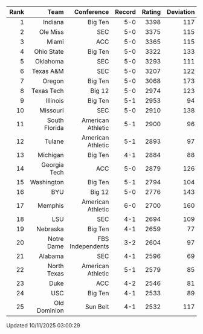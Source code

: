 | Rank  | Team                 | Conference           | Record   | Rating | Deviation |
| ---:  | ---:                 | ---:                 | ---:     | ---:   | ---:      |
| 1     | Indiana              | Big Ten              | 5-0      | 3398   | 117       |
| 2     | Ole Miss             | SEC                  | 5-0      | 3375   | 115       |
| 3     | Miami                | ACC                  | 5-0      | 3365   | 115       |
| 4     | Ohio State           | Big Ten              | 5-0      | 3322   | 133       |
| 5     | Oklahoma             | SEC                  | 5-0      | 3293   | 111       |
| 6     | Texas A&M            | SEC                  | 5-0      | 3207   | 122       |
| 7     | Oregon               | Big Ten              | 5-0      | 3068   | 173       |
| 8     | Texas Tech           | Big 12               | 5-0      | 2974   | 123       |
| 9     | Illinois             | Big Ten              | 5-1      | 2953   | 94        |
| 10    | Missouri             | SEC                  | 5-0      | 2910   | 138       |
| 11    | South Florida        | American Athletic    | 5-1      | 2900   | 96        |
| 12    | Tulane               | American Athletic    | 5-1      | 2893   | 97        |
| 13    | Michigan             | Big Ten              | 4-1      | 2884   | 88        |
| 14    | Georgia Tech         | ACC                  | 5-0      | 2879   | 126       |
| 15    | Washington           | Big Ten              | 5-1      | 2794   | 104       |
| 16    | BYU                  | Big 12               | 5-0      | 2776   | 143       |
| 17    | Memphis              | American Athletic    | 6-0      | 2700   | 160       |
| 18    | LSU                  | SEC                  | 4-1      | 2694   | 109       |
| 19    | Nebraska             | Big Ten              | 4-1      | 2659   | 77        |
| 20    | Notre Dame           | FBS Independents     | 3-2      | 2604   | 97        |
| 21    | Alabama              | SEC                  | 4-1      | 2596   | 69        |
| 22    | North Texas          | American Athletic    | 5-1      | 2579   | 85        |
| 23    | Duke                 | ACC                  | 4-2      | 2546   | 81        |
| 24    | USC                  | Big Ten              | 4-1      | 2533   | 89        |
| 25    | Old Dominion         | Sun Belt             | 4-1      | 2532   | 117       |

Updated 10/11/2025 03:00:29
